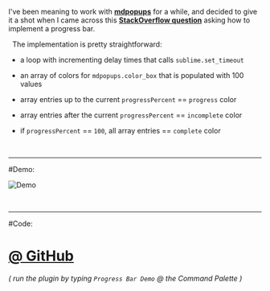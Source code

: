 I've been meaning to work with [__mdpopups__](http://facelessuser.github.io/sublime-markdown-popups/) for a while, and decided to give it a shot when I came across this [__StackOverflow question__](http://stackoverflow.com/questions/36205245/progress-bar-in-sublime-text-with-python) asking how to implement a progress bar.

&nbsp;
The implementation is pretty straightforward:

* a loop with incrementing delay times that calls `sublime.set_timeout`

* an array of colors for `mdpopups.color_box` that is populated with 100 values
 * array entries up to the current `progressPercent` == `progress` color
 * array entries after the current `progressPercent` == `incomplete` color
 * if `progressPercent` == `100`, all array entries == `complete` color

&nbsp;

-----

#Demo:

![Demo](https://raw.githubusercontent.com/Enteleform/-SCRIPTS-/master/SublimeText/%5BMisc%5D/%5BProof%20Of%20Concept%5D%20Progress%20Bar/Demo.gif)

&nbsp;

-----

#Code:

# [@ GitHub](https://github.com/Enteleform/-SCRIPTS-/tree/master/SublimeText/%5BMisc%5D/%5BProof%20Of%20Concept%5D%20Progress%20Bar)

*( run the plugin by typing `Progress Bar Demo` @ the Command Palette )*
&nbsp;
